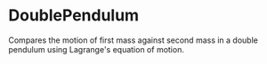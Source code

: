 # DoublePendulum
Compares the motion of first mass against second mass in a double pendulum using Lagrange's equation of motion.

